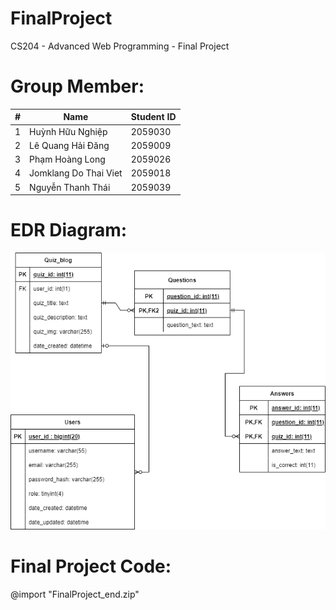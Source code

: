# FinalProject
CS204 - Advanced Web Programming - Final Project

# Group Member:

| # | Name | Student ID |
|---|---|---|
| 1 | Huỳnh Hữu Nghiệp | 2059030 |
| 2 | Lê Quang Hải Đăng | 2059009 |
| 3 | Phạm Hoàng Long | 2059026 |
| 4 | Jomklang Do Thai Viet | 2059018 |
| 5 | Nguyễn Thanh Thái | 2059039 |

# EDR Diagram:

![](final_project.png)

# Final Project Code:

@import "FinalProject_end.zip"

